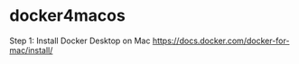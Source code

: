 # docker4macos

Step 1: Install Docker Desktop on Mac
https://docs.docker.com/docker-for-mac/install/

